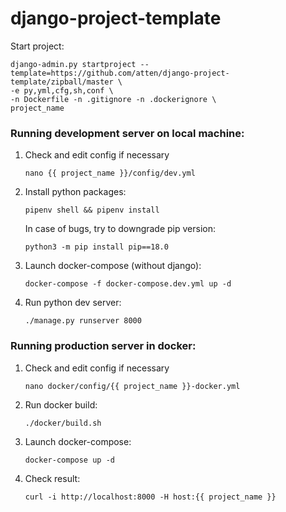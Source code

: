 # django-project-template

Start project:

```
django-admin.py startproject --template=https://github.com/atten/django-project-template/zipball/master \
-e py,yml,cfg,sh,conf \
-n Dockerfile -n .gitignore -n .dockerignore \
project_name
```

### Running development server on local machine:

1. Check and edit config if necessary
    ```
    nano {{ project_name }}/config/dev.yml
    ```  
1. Install python packages:
    ```
    pipenv shell && pipenv install
    ```
    In case of bugs, try to downgrade pip version:
    ```
    python3 -m pip install pip==18.0
    ```
1.  Launch docker-compose (without django):
    ```
    docker-compose -f docker-compose.dev.yml up -d
    ```
1.  Run python dev server:
    ```
    ./manage.py runserver 8000
    ```

    
### Running production server in docker:    
    
1. Check and edit config if necessary
    ```
    nano docker/config/{{ project_name }}-docker.yml
    ```  
1. Run docker build:
    ```
    ./docker/build.sh
    ```
1. Launch docker-compose:
    ```
    docker-compose up -d
    ```
1. Check result:
    ```
    curl -i http://localhost:8000 -H host:{{ project_name }}
    ```
 
  